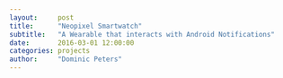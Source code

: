 ```yaml
---
layout:     post
title:      "Neopixel Smartwatch"
subtitle:   "A Wearable that interacts with Android Notifications"
date:       2016-03-01 12:00:00
categories: projects
author:     "Dominic Peters"
---
```


